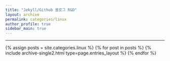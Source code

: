```yaml
---
title: "Jekyll/Github 블로그 R&D"
layout: archive
permalink: categories/linux
author_profile: true
sidebar_main: true
---
```


***

{% assign posts = site.categories.linux %}
{% for post in posts %} {% include archive-single2.html type=page.entries_layout %} {% endfor %}